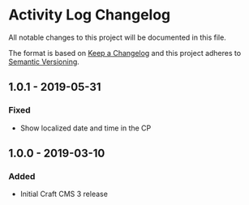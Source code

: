 # Activity Log Changelog

All notable changes to this project will be documented in this file.

The format is based on [Keep a Changelog](http://keepachangelog.com/) and this project adheres to [Semantic Versioning](http://semver.org/).

## 1.0.1 - 2019-05-31
### Fixed
- Show localized date and time in the CP

## 1.0.0 - 2019-03-10
### Added
- Initial Craft CMS 3 release
